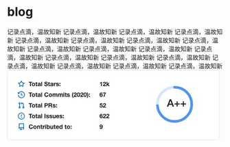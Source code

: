 # blog
记录点滴，温故知新 记录点滴，温故知新 记录点滴，温故知新 记录点滴，温故知新 记录点滴，温故知新 记录点滴，温故知新 记录点滴，温故知新 记录点滴，温故知新 记录点滴，温故知新 记录点滴，温故知新 记录点滴，温故知新 记录点滴，温故知新 记录点滴，温故知新 记录点滴，温故知新 记录点滴，温故知新 
记录点滴，温故知新 记录点滴，温故知新 记录点滴，温故知新 
记录点滴，温故知新 
![hah](./images/star.png)
